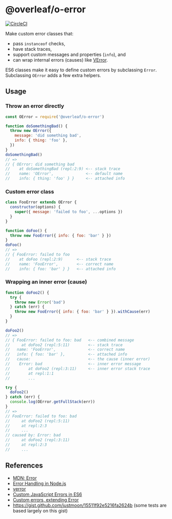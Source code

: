 # @overleaf/o-error

[![CircleCI](https://circleci.com/gh/overleaf/o-error.svg?style=svg)](https://circleci.com/gh/overleaf/o-error)

Make custom error classes that:

- pass `instanceof` checks,
- have stack traces,
- support custom messages and properties (`info`), and
- can wrap internal errors (causes) like [VError](https://github.com/joyent/node-verror).

ES6 classes make it easy to define custom errors by subclassing `Error`. Subclassing `OError` adds a few extra helpers.

## Usage

### Throw an error directly

```js
const OError = require('@overleaf/o-error')

function doSomethingBad() {
  throw new OError({
    message: 'did something bad',
    info: { thing: 'foo' },
  })
}
doSomethingBad()
// =>
// { OError: did something bad
//    at doSomethingBad (repl:2:9) <-- stack trace
//    name: 'OError',              <-- default name
//    info: { thing: 'foo' } }     <-- attached info
```

### Custom error class

```js
class FooError extends OError {
  constructor(options) {
    super({ message: 'failed to foo', ...options })
  }
}

function doFoo() {
  throw new FooError({ info: { foo: 'bar' } })
}
doFoo()
// =>
// { FooError: failed to foo
//    at doFoo (repl:2:9)      <-- stack trace
//    name: 'FooError',        <-- correct name
//    info: { foo: 'bar' } }   <-- attached info
```

### Wrapping an inner error (cause)

```js
function doFoo2() {
  try {
    throw new Error('bad')
  } catch (err) {
    throw new FooError({ info: { foo: 'bar' } }).withCause(err)
  }
}

doFoo2()
// =>
// { FooError: failed to foo: bad   <-- combined message
//     at doFoo2 (repl:5:11)        <-- stack trace
//   name: 'FooError',              <-- correct name
//   info: { foo: 'bar' },          <-- attached info
//   cause:                         <-- the cause (inner error)
//    Error: bad                    <-- inner error message
//        at doFoo2 (repl:3:11)     <-- inner error stack trace
//        at repl:1:1
//        ...

try {
  doFoo2()
} catch (err) {
  console.log(OError.getFullStack(err))
}
// =>
// FooError: failed to foo: bad
//     at doFoo2 (repl:5:11)
//     at repl:2:3
//     ...
// caused by: Error: bad
//     at doFoo2 (repl:3:11)
//     at repl:2:3
//     ...
```

## References

- [MDN: Error](https://developer.mozilla.org/en-US/docs/Web/JavaScript/Reference/Global_Objects/Error)
- [Error Handling in Node.js](https://www.joyent.com/node-js/production/design/errors)
- [verror](https://github.com/joyent/node-verror)
- [Custom JavaScript Errors in ES6](https://medium.com/@xjamundx/custom-javascript-errors-in-es6-aa891b173f87)
- [Custom errors, extending Error](https://javascript.info/custom-errors)
- https://gist.github.com/justmoon/15511f92e5216fa2624b (some tests are based largely on this gist)
